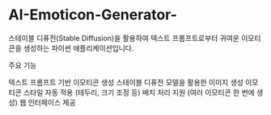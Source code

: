 # AI-Emoticon-Generator-
스테이블 디퓨전(Stable Diffusion)을 활용하여 텍스트 프롬프트로부터 귀여운 이모티콘을 생성하는 파이썬 애플리케이션입니다.

주요 기능

텍스트 프롬프트 기반 이모티콘 생성
스테이블 디퓨전 모델을 활용한 이미지 생성
이모티콘 스타일 자동 적용 (테두리, 크기 조정 등)
배치 처리 지원 (여러 이모티콘 한 번에 생성)
웹 인터페이스 제공

